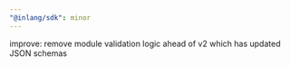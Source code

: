 ```yaml
---
"@inlang/sdk": minor
---
```


improve: remove module validation logic ahead of v2 which has updated JSON schemas
